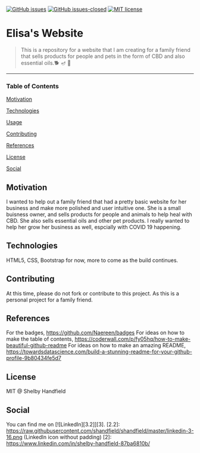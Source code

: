 [![GitHub issues](https://img.shields.io/github/issues/Naereen/StrapDown.js.svg)](https://GitHub.com/Naereen/StrapDown.js/issues/)
[![GitHub issues-closed](https://img.shields.io/github/issues-closed/Naereen/StrapDown.js.svg)](https://GitHub.com/Naereen/StrapDown.js/issues?q=is%3Aissue+is%3Aclosed)
[![MIT license](https://img.shields.io/badge/License-MIT-blue.svg)](https://lbesson.mit-license.org/)
# Elisa's Website
> This is a repository for a website that I am creating for a family friend that sells products for people and pets in the form of CBD and also essential oils.🐕  🪔  🌿 
<hr> 

### Table of Contents
  [Motivation](https://github.com/shandfield/elisa-website/blob/main/README.md#motivation)
  
  [Technologies](https://github.com/shandfield/elisa-website/blob/main/README.md#technologies)
  
  [Usage](https://github.com/shandfield/elisa-website/blob/main/README.md#usage)
  
  [Contributing](https://github.com/shandfield/elisa-website/blob/main/README.md#contributing)
  
  [References](https://github.com/shandfield/elisa-website/blob/main/README.md#references)
  
  [License](https://github.com/shandfield/elisa-website/blob/main/README.md#license)
  
  [Social](https://github.com/shandfield/elisa-website/blob/main/README.md#social)


## Motivation
I wanted to help out a family friend that had a pretty basic website for her business and make more polished and user intuitive one. She is a small buisness owner, and sells products for people and animals to help heal with CBD. She also sells essential oils and other pet products. I really wanted to help her grow her business as well, espcially with COVID 19 happening. 

## Technologies
HTML5, CSS, Bootstrap for now, more to come as the build continues. 

## Contributing
At this time, please do not fork or contribute to this project. As this is a personal project for a family friend. 

## References
For the badges, https://github.com/Naereen/badges
For ideas on how to make the table of contents, https://coderwall.com/p/fy05hq/how-to-make-beautiful-github-readme
For ideas on how to make an amazing README, https://towardsdatascience.com/build-a-stunning-readme-for-your-github-profile-9b80434fe5d7

## License
MIT @ Shelby Handfield


## Social
You can find me on [![LinkedIn][3.2]][3].
[2.2]: https://raw.githubusercontent.com/shandfield/shandfield/master/linkedin-3-16.png (LinkedIn icon without padding)
[2]: https://www.linkedin.com/in/shelby-handfield-87ba6810b/
